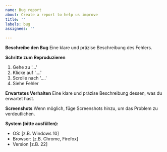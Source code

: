 ```yaml
---
name: Bug report
about: Create a report to help us improve
title: ''
labels: bug
assignees: ''

---
```


**Beschreibe den Bug**
Eine klare und präzise Beschreibung des Fehlers.

**Schritte zum Reproduzieren**
1. Gehe zu '...'
2. Klicke auf '....'
3. Scrolle nach '....'
4. Siehe Fehler

**Erwartetes Verhalten**
Eine klare und präzise Beschreibung dessen, was du erwartet hast.

**Screenshots**
Wenn möglich, füge Screenshots hinzu, um das Problem zu verdeutlichen.

**System (bitte ausfüllen):**
 - OS: [z.B. Windows 10]
 - Browser: [z.B. Chrome, Firefox]
 - Version [z.B. 22]
